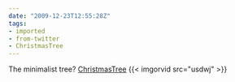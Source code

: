 ```yaml
---
date: "2009-12-23T12:55:28Z"
tags:
- imported
- from-twitter
- ChristmasTree
---
```

The minimalist tree? [ChristmasTree](/tags/christmastree) {{< imgorvid src="usdwj" >}}
